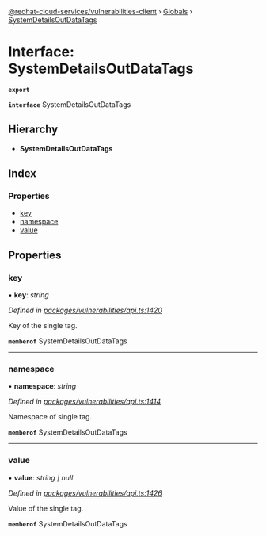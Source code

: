 [@redhat-cloud-services/vulnerabilities-client](../README.md) › [Globals](../globals.md) › [SystemDetailsOutDataTags](systemdetailsoutdatatags.md)

# Interface: SystemDetailsOutDataTags

**`export`** 

**`interface`** SystemDetailsOutDataTags

## Hierarchy

* **SystemDetailsOutDataTags**

## Index

### Properties

* [key](systemdetailsoutdatatags.md#key)
* [namespace](systemdetailsoutdatatags.md#namespace)
* [value](systemdetailsoutdatatags.md#value)

## Properties

###  key

• **key**: *string*

*Defined in [packages/vulnerabilities/api.ts:1420](https://github.com/RedHatInsights/javascript-clients/blob/master/packages/vulnerabilities/api.ts#L1420)*

Key of the single tag.

**`memberof`** SystemDetailsOutDataTags

___

###  namespace

• **namespace**: *string*

*Defined in [packages/vulnerabilities/api.ts:1414](https://github.com/RedHatInsights/javascript-clients/blob/master/packages/vulnerabilities/api.ts#L1414)*

Namespace of single tag.

**`memberof`** SystemDetailsOutDataTags

___

###  value

• **value**: *string | null*

*Defined in [packages/vulnerabilities/api.ts:1426](https://github.com/RedHatInsights/javascript-clients/blob/master/packages/vulnerabilities/api.ts#L1426)*

Value of the single tag.

**`memberof`** SystemDetailsOutDataTags
